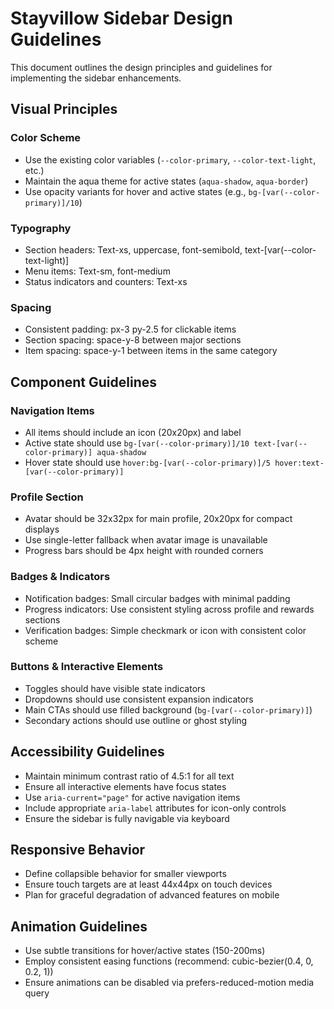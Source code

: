 # Stayvillow Sidebar Design Guidelines

This document outlines the design principles and guidelines for implementing the sidebar enhancements.

## Visual Principles

### Color Scheme
- Use the existing color variables (`--color-primary`, `--color-text-light`, etc.)
- Maintain the aqua theme for active states (`aqua-shadow`, `aqua-border`)
- Use opacity variants for hover and active states (e.g., `bg-[var(--color-primary)]/10`)

### Typography
- Section headers: Text-xs, uppercase, font-semibold, text-[var(--color-text-light)]
- Menu items: Text-sm, font-medium
- Status indicators and counters: Text-xs

### Spacing
- Consistent padding: px-3 py-2.5 for clickable items
- Section spacing: space-y-8 between major sections
- Item spacing: space-y-1 between items in the same category

## Component Guidelines

### Navigation Items
- All items should include an icon (20x20px) and label
- Active state should use `bg-[var(--color-primary)]/10 text-[var(--color-primary)] aqua-shadow`
- Hover state should use `hover:bg-[var(--color-primary)]/5 hover:text-[var(--color-primary)]`

### Profile Section
- Avatar should be 32x32px for main profile, 20x20px for compact displays
- Use single-letter fallback when avatar image is unavailable
- Progress bars should be 4px height with rounded corners

### Badges & Indicators
- Notification badges: Small circular badges with minimal padding
- Progress indicators: Use consistent styling across profile and rewards sections
- Verification badges: Simple checkmark or icon with consistent color scheme

### Buttons & Interactive Elements
- Toggles should have visible state indicators
- Dropdowns should use consistent expansion indicators
- Main CTAs should use filled background (`bg-[var(--color-primary)]`)
- Secondary actions should use outline or ghost styling

## Accessibility Guidelines

- Maintain minimum contrast ratio of 4.5:1 for all text
- Ensure all interactive elements have focus states
- Use `aria-current="page"` for active navigation items
- Include appropriate `aria-label` attributes for icon-only controls
- Ensure the sidebar is fully navigable via keyboard

## Responsive Behavior

- Define collapsible behavior for smaller viewports
- Ensure touch targets are at least 44x44px on touch devices
- Plan for graceful degradation of advanced features on mobile

## Animation Guidelines

- Use subtle transitions for hover/active states (150-200ms)
- Employ consistent easing functions (recommend: cubic-bezier(0.4, 0, 0.2, 1))
- Ensure animations can be disabled via prefers-reduced-motion media query 